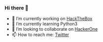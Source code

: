### Hi there 👋

- 🔭 I’m currently working on [HackTheBox](https://app.hackthebox.com/users/462317)
- 🌱 I’m currently learning Python3
- 👯 I’m looking to collaborate on [HackerOne](https://hackerone.com/sa1tama0)
- 📫 How to reach me: [Twitter](https://twitter.com/sa1tama0)
